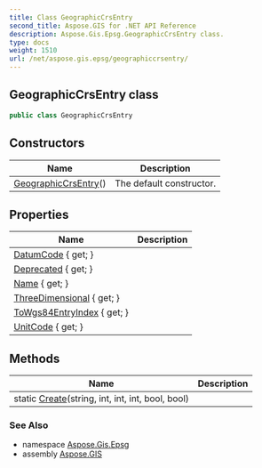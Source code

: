 ```yaml
---
title: Class GeographicCrsEntry
second_title: Aspose.GIS for .NET API Reference
description: Aspose.Gis.Epsg.GeographicCrsEntry class. 
type: docs
weight: 1510
url: /net/aspose.gis.epsg/geographiccrsentry/
---
```

## GeographicCrsEntry class

```csharp
public class GeographicCrsEntry
```

## Constructors

| Name | Description |
| --- | --- |
| [GeographicCrsEntry](geographiccrsentry/)() | The default constructor. |

## Properties

| Name | Description |
| --- | --- |
| [DatumCode](../../aspose.gis.epsg/geographiccrsentry/datumcode/) { get; } |  |
| [Deprecated](../../aspose.gis.epsg/geographiccrsentry/deprecated/) { get; } |  |
| [Name](../../aspose.gis.epsg/geographiccrsentry/name/) { get; } |  |
| [ThreeDimensional](../../aspose.gis.epsg/geographiccrsentry/threedimensional/) { get; } |  |
| [ToWgs84EntryIndex](../../aspose.gis.epsg/geographiccrsentry/towgs84entryindex/) { get; } |  |
| [UnitCode](../../aspose.gis.epsg/geographiccrsentry/unitcode/) { get; } |  |

## Methods

| Name | Description |
| --- | --- |
| static [Create](../../aspose.gis.epsg/geographiccrsentry/create/)(string, int, int, int, bool, bool) |  |

### See Also

* namespace [Aspose.Gis.Epsg](../../aspose.gis.epsg/)
* assembly [Aspose.GIS](../../)



